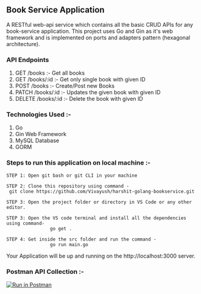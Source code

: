## Book Service Application

A RESTful web-api service which contains all the basic CRUD APIs for any book-service application. This project uses Go and Gin as it's web framework and is implemented on ports and adapters pattern (hexagonal architecture).

### API Endpoints
1. GET /books :- Get all books
2. GET /books/:id :- Get only single book with given ID
3. POST /books :- Create/Post new Books
4. PATCH /books/:id :- Updates the given book with given ID
5. DELETE /books/:id :- Delete the book with given ID


### Technologies Used :- 
1. Go 
2. Gin Web Framework
3. MySQL Database
4. GORM

### Steps to run this application on local machine :- 
```
STEP 1: Open git bash or git CLI in your machine

STEP 2: Clone this repository using command - 
 git clone https://github.com/Vivayush/harshit-golang-bookservice.git
        
STEP 3: Open the project folder or directory in VS Code or any other editor.

STEP 3: Open the VS code terminal and install all the dependencies using command-
                go get . 
        
STEP 4: Get inside the src folder and run the command -
                go run main.go 
```
Your Application will be up and running on the http://localhost:3000 server.


### Postman API Collection :- 
[![Run in Postman](https://run.pstmn.io/button.svg)](https://app.getpostman.com/run-collection/17373422-be58a9e3-0cfe-44fa-8a5a-246668075b5d?action=collection%2Ffork&collection-url=entityId%3D17373422-be58a9e3-0cfe-44fa-8a5a-246668075b5d%26entityType%3Dcollection%26workspaceId%3D8b7ad081-e86e-4420-a3e2-fa4ced2b1851)
